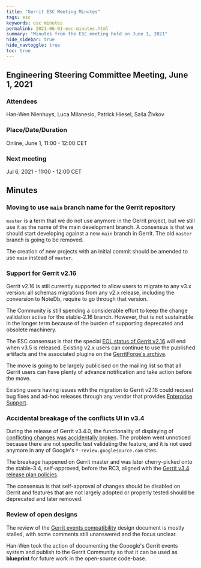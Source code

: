 ```yaml
---
title: "Gerrit ESC Meeting Minutes"
tags: esc
keywords: esc minutes
permalink: 2021-06-01-esc-minutes.html
summary: "Minutes from the ESC meeting held on June 1, 2021"
hide_sidebar: true
hide_navtoggle: true
toc: true
---
```




## Engineering Steering Committee Meeting, June 1, 2021

### Attendees

Han-Wen Nienhuys, Luca Milanesio, Patrick Hiesel, Saša Živkov

### Place/Date/Duration

Online, June 1, 11:00 - 12:00 CET

### Next meeting

Jul 6, 2021 - 11:00 - 12:00 CET

## Minutes

### Moving to use `main` branch name for the Gerrit repository

`master` is a term that we do not use anymore in the Gerrit project, but we
still use it as the name of the main development branch. A consensus is that we
should start developing against a new `main` branch in Gerrit. The old `master`
branch is going to be removed.

The creation of new projects with an initial commit should be amended to use
`main` instead of `master`.

### Support for Gerrit v2.16

Gerrit v2.16 is still currently supported to allow users to migrate
to any v3.x version: all schemas migrations from any v2.x release, including the
conversion to NoteDb, require to go through that version.

The Community is still spending a considerable effort to keep the change
validation active for the stable-2.16 branch. However, that is not sustainable
in the longer term because of the burden of supporting deprecated and obsolete
machinery.

The ESC consensus is that the special [EOL status of Gerrit v2.16](2020-04-22-gerrit-3.2-release-plan.html#end-of-life-for-gerrit-216x.html)
will end when v3.5 is released. Existing v2.x users can continue to use the published
artifacts and the associated plugins on the [GerritForge's archive](https://archive-ci.gerritforge.com).

The move is going to be largely publicised on the mailing list so that all
Gerrit users can have plenty of advance notification and take action before the
move.

Existing users having issues with the migration to Gerrit v2.16 could request
bug fixes and ad-hoc releases through any vendor that provides
[Enterprise Support](https://www.gerritcodereview.com/support.html#enterprise-support).

### Accidental breakage of the conflicts UI in v3.4

During the release of Gerrit v3.4.0, the functionality of displaying of
[conflicting changes was accidentally broken](https://issues.gerritcodereview.com/issues/40013800).
The problem went unnoticed because there are not specific test validating the
feature, and it is not used anymore in any of Google's `*-review.googlesource.com`
sites.

The breakage happened on Gerrit master and was later cherry-picked onto the
stable-3.4, self-approved, before the RC3, aligned with the
[Gerrit v3.4 release plan policies](https://www.gerritcodereview.com/2021-03-16-gerrit-3.4-release-plan.html).

The consensus is that self-approval of changes should be disabled on Gerrit and
features that are not largely adopted or properly tested should be deprecated
and later removed.

### Review of open designs

The review of the [Gerrit events compatibility](https://gerrit-review.googlesource.com/c/homepage/+/302082)
design document is mostly stalled, with some comments still unanswered and the
focus unclear.

Han-Wen took the action of documenting the Gooogle's Gerrit events system and
publish to the Gerrit Community so that it can be used as __blueprint__ for
future work in the open-source code-base.
